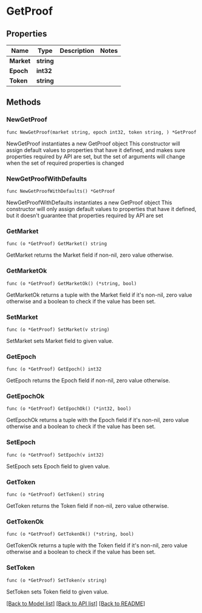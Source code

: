 # GetProof

## Properties

Name | Type | Description | Notes
------------ | ------------- | ------------- | -------------
**Market** | **string** |  | 
**Epoch** | **int32** |  | 
**Token** | **string** |  | 

## Methods

### NewGetProof

`func NewGetProof(market string, epoch int32, token string, ) *GetProof`

NewGetProof instantiates a new GetProof object
This constructor will assign default values to properties that have it defined,
and makes sure properties required by API are set, but the set of arguments
will change when the set of required properties is changed

### NewGetProofWithDefaults

`func NewGetProofWithDefaults() *GetProof`

NewGetProofWithDefaults instantiates a new GetProof object
This constructor will only assign default values to properties that have it defined,
but it doesn't guarantee that properties required by API are set

### GetMarket

`func (o *GetProof) GetMarket() string`

GetMarket returns the Market field if non-nil, zero value otherwise.

### GetMarketOk

`func (o *GetProof) GetMarketOk() (*string, bool)`

GetMarketOk returns a tuple with the Market field if it's non-nil, zero value otherwise
and a boolean to check if the value has been set.

### SetMarket

`func (o *GetProof) SetMarket(v string)`

SetMarket sets Market field to given value.


### GetEpoch

`func (o *GetProof) GetEpoch() int32`

GetEpoch returns the Epoch field if non-nil, zero value otherwise.

### GetEpochOk

`func (o *GetProof) GetEpochOk() (*int32, bool)`

GetEpochOk returns a tuple with the Epoch field if it's non-nil, zero value otherwise
and a boolean to check if the value has been set.

### SetEpoch

`func (o *GetProof) SetEpoch(v int32)`

SetEpoch sets Epoch field to given value.


### GetToken

`func (o *GetProof) GetToken() string`

GetToken returns the Token field if non-nil, zero value otherwise.

### GetTokenOk

`func (o *GetProof) GetTokenOk() (*string, bool)`

GetTokenOk returns a tuple with the Token field if it's non-nil, zero value otherwise
and a boolean to check if the value has been set.

### SetToken

`func (o *GetProof) SetToken(v string)`

SetToken sets Token field to given value.



[[Back to Model list]](../README.md#documentation-for-models) [[Back to API list]](../README.md#documentation-for-api-endpoints) [[Back to README]](../README.md)


